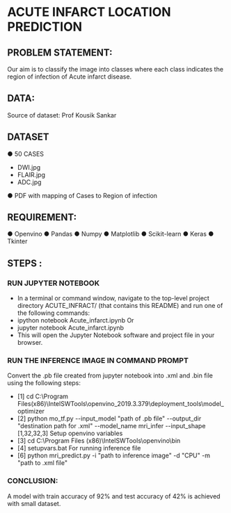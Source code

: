 # ACUTE INFARCT LOCATION PREDICTION

## PROBLEM STATEMENT:
Our aim is to classify the image into classes where each class indicates the region of infection of
Acute infarct disease.

## DATA:
Source of dataset: Prof Kousik Sankar

## DATASET
● 50 CASES
 - DWI.jpg
 - FLAIR.jpg
 - ADC.jpg
 
● PDF with mapping of Cases to Region of infection

## REQUIREMENT:
● Openvino
● Pandas
● Numpy
● Matplotlib
● Scikit-learn
● Keras
● Tkinter

## STEPS :

### RUN JUPYTER NOTEBOOK

- In a terminal or command window, navigate to the top-level project directory
ACUTE_INFRACT/ (that contains this README) and run one of the following
commands:
- ipython notebook Acute_infarct.ipynb
Or
- jupyter notebook Acute_infarct.ipynb
- This will open the Jupyter Notebook software and project file in your browser.

### RUN THE INFERENCE IMAGE IN COMMAND PROMPT
Convert the .pb file created from jupyter notebook into .xml and .bin file using the following
steps:
- [1] cd C:\Program Files(x86)\IntelSWTools\openvino_2019.3.379\deployment_tools\model_optimizer
- [2] python mo_tf.py --input_model "path of .pb file" --output_dir "destination path for .xml" --model_name mri_infer --input_shape [1,32,32,3]
Setup openvino variables
- [3] cd C:\Program Files (x86)\IntelSWTools\openvino\bin
- [4] setupvars.bat
For running inference file
- [6] python mri_predict.py -i "path to inference image" -d "CPU" -m "path to .xml file"

### CONCLUSION:
A model with train accuracy of 92% and test accuracy of 42% is achieved with small dataset.
